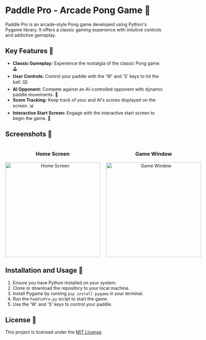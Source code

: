 # Paddle Pro - Arcade Pong Game 🏓

Paddle Pro is an arcade-style Pong game developed using Python's Pygame library. It offers a classic gaming experience with intuitive controls and addictive gameplay.

## Key Features 🌟

- **Classic Gameplay:** Experience the nostalgia of the classic Pong game. 🕹️
- **User Controls:** Control your paddle with the 'W' and 'S' keys to hit the ball. ⌨️
- **AI Opponent:** Compete against an AI-controlled opponent with dynamic paddle movements. 🤖
- **Score Tracking:** Keep track of your and AI's scores displayed on the screen. 📊
- **Interactive Start Screen:** Engage with the interactive start screen to begin the game. 🚀

## Screenshots 📸

<div style="display: flex;">
    <div style="margin-right: 20px; text-align: center;">
        <h3>Home Screen</h3>
        <img src="https://github.com/charvijain12/PaddlePro/assets/97164074/f55be878-09a5-4722-9382-f9e4fe02faee" alt="Home Screen" width="300">
    </div>
    <div style="text-align: center;">
        <h3>Game Window</h3>
        <img src="https://github.com/charvijain12/PaddlePro/assets/97164074/1b9f9a28-d2c4-4150-b9c9-b3e0abee15ff" alt="Game Window" width="300">
    </div>
</div>

## Installation and Usage 🚀

1. Ensure you have Python installed on your system.
2. Clone or download the repository to your local machine.
3. Install Pygame by running `pip install pygame` in your terminal.
4. Run the `PaddlePro.py` script to start the game.
5. Use the 'W' and 'S' keys to control your paddle.

## License 📄

This project is licensed under the [MIT License](LICENSE).
